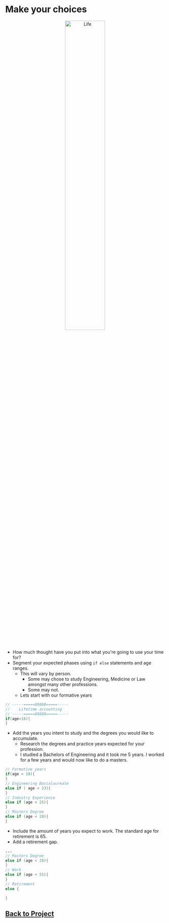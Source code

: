 # Make your choices

<div style="text-align:center">
        <img    src="https://cdn.powerofpositivity.com/wp-content/uploads/2021/10/Psychology-Explains-Why-People-Make-Bad-Life-Choices-And-How-to-Help-1600x900.jpg"
                title="Life" 
                width="50%" 
                height="50%" />
</div>

<br>

* How much thought have you put into what you're going to use your time for?
* Segment your expected phases using `if else` statements and age ranges.
  * This will vary by person. 
    * Some may chose to study Engineering, Medicine or Law amongst many other professions.
    * Some may not.  
  * Lets start with our formative years

```java
// -----=====88888=====-----
//    Lifetime accounting
// -----=====88888=====-----
if(age<18){
}
```

  * Add the years you intent to study and the degrees you would like to accumulate. 
    * Research the degrees and practice years expected for your profession.
    * I studied a Bachelors of Engineering and it took me 5 years. I worked for a few years and would now like to do a masters.
  
```java
// Formative years
if(age < 18){
} 
// Engineering Baccalaureate
else if ( age < 23){
}
// Industry Experience
else if (age < 25){
}
// Masters Degree
else if (age < 28){
}
```   

  * Include the amount of years you expect to work. The standard age for retirement is 65.
  * Add a retirement gap.

```java
...
// Masters Degree
else if (age < 28){
}
// Work
else if (age < 55){
}
// Retirement
else {

}
```




## [Back to Project](/../../tree/main/Projects/Program-Your-Life/Program-Your-Life.md)